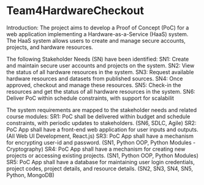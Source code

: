 # Team4HardwareCheckout

Introduction:
The project aims to develop a Proof of Concept (PoC) for a web application implementing a Hardware-as-a-Service (HaaS) system. 
The HaaS system allows users to create and manage secure accounts, projects, and hardware resources.

The following Stakeholder Needs (SN) have been identified:
SN1: Create and maintain secure user accounts and projects on the system.
SN2: View the status of all hardware resources in the system.
SN3: Request available hardware resources and datasets from published sources.
SN4: Once approved, checkout and manage these resources.
SN5: Check-in the resources and get the status of all hardware resources in the system.
SN6: Deliver PoC within schedule constraints, with support for scalabilit

The system requirements are mapped to the stakeholder needs and related course modules:
SR1: PoC shall be delivered within budget and schedule constraints, with periodic updates to stakeholders. (SN6, SDLC, Agile)
SR2: PoC App shall have a front-end web application for user inputs and outputs. (All Web UI Development, React.js)
SR3: PoC App shall have a mechanism for encrypting user-id and password. (SN1, Python OOP, Python Modules - Cryptography)
SR4: PoC App shall have a mechanism for creating new projects or accessing existing projects. (SN1, Python OOP, Python Modules)
SR5: PoC App shall have a database for maintaining user login credentials, project codes, project details, and resource details. (SN2, SN3, SN4, SN5, Python, MongoDB)
